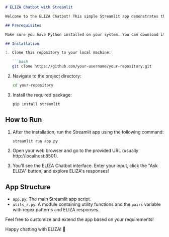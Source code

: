 ```markdown
# ELIZA Chatbot with Streamlit

Welcome to the ELIZA Chatbot! This simple Streamlit app demonstrates the use of regular expressions (regex) to simulate conversations similar to the ELIZA chatbot from the 1960s.

## Prerequisites

Make sure you have Python installed on your system. You can download it from [python.org](https://www.python.org/downloads/).

## Installation

1. Clone this repository to your local machine:

   ```bash
   git clone https://github.com/your-username/your-repository.git
   ```

2. Navigate to the project directory:

   ```bash
   cd your-repository
   ```

3. Install the required package:

   ```bash
   pip install streamlit
   ```

## How to Run

1. After the installation, run the Streamlit app using the following command:

   ```bash
   streamlit run app.py
   ```

2. Open your web browser and go to the provided URL (usually http://localhost:8501).

3. You'll see the ELIZA Chatbot interface. Enter your input, click the "Ask ELIZA" button, and explore ELIZA's responses!

## App Structure

- `app.py`: The main Streamlit app script.
- `utils_r.py`: A module containing utility functions and the `pairs` variable with regex patterns and ELIZA responses.

Feel free to customize and extend the app based on your requirements!

Happy chatting with ELIZA! 🤖
```
